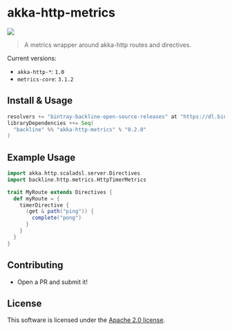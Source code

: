 # akka-http-metrics

![](https://travis-ci.org/backline/akka-http-metrics.svg)

> A metrics wrapper around akka-http routes and directives.

Current versions:

- `akka-http-*`: `1.0`
- `metrics-core`: `3.1.2`

## Install & Usage

```scala
resolvers += "bintray-backline-open-source-releases" at "https://dl.bintray.com/backline/open-source"
libraryDependencies ++= Seq(
  "backline" %% "akka-http-metrics" % "0.2.0"
)
```

## Example Usage

```scala
import akka.http.scaladsl.server.Directives
import backline.http.metrics.HttpTimerMetrics

trait MyRoute extends Directives {
  def myRoute = {
    timerDirective {
      (get & path("ping")) {
        complete("pong")
      }
    }
  }
}
```

## Contributing

- Open a PR and submit it!

## License

This software is licensed under the [Apache 2.0 license](LICENSE).
